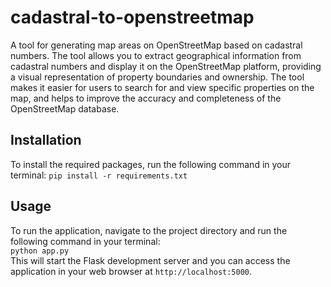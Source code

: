 # cadastral-to-openstreetmap
A tool for generating map areas on OpenStreetMap based on cadastral numbers. The tool allows you to extract geographical information from cadastral numbers and display it on the OpenStreetMap platform, providing a visual representation of property boundaries and ownership. The tool makes it easier for users to search for and view specific properties on the map, and helps to improve the accuracy and completeness of the OpenStreetMap database.

## Installation

To install the required packages, run the following command in your terminal:
<code>pip install -r requirements.txt</code>

## Usage

To run the application, navigate to the project directory and run the following command in your terminal: <br><code>python app.py</code> <br>
This will start the Flask development server and you can access the application in your web browser at <code>http://localhost:5000</code>.
